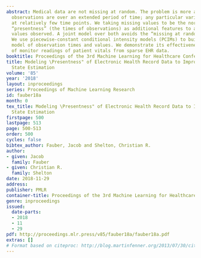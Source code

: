 ```yaml
---
abstract: Medical data are not missing at random. The problem is more acute when the
  observations are over an extended period of time; any particular variable is observed
  at relatively few time points. We taking missing values to be the norm, and treat
  “presentness” (the times of observations) as additional features to augment the
  values observed. A joint model over both avoids the “missing at random” assumption.
  We use piecewise-constant conditional intensity models (PCIMs) to build a generative
  model of observation times and values. We demonstrate its effectiveness in reconstruction
  of monitor readings of patient vitals from sparse EHR data.
booktitle: Proceedings of the 3rd Machine Learning for Healthcare Conference
title: Modeling \Presentness" of Electronic Health Record Data to Improve Patient
  State Estimation
volume: '85'
year: '2018'
layout: inproceedings
series: Proceedings of Machine Learning Research
id: fauber18a
month: 0
tex_title: Modeling \Presentness" of Electronic Health Record Data to Improve Patient
  State Estimation
firstpage: 500
lastpage: 513
page: 500-513
order: 500
cycles: false
bibtex_author: Fauber, Jacob and Shelton, Christian R.
author:
- given: Jacob
  family: Fauber
- given: Christian R.
  family: Shelton
date: 2018-11-29
address: 
publisher: PMLR
container-title: Proceedings of the 3rd Machine Learning for Healthcare Conference
genre: inproceedings
issued:
  date-parts:
  - 2018
  - 11
  - 29
pdf: http://proceedings.mlr.press/v85/fauber18a/fauber18a.pdf
extras: []
# Format based on citeproc: http://blog.martinfenner.org/2013/07/30/citeproc-yaml-for-bibliographies/
---
```

